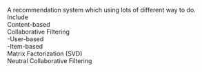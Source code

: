 A recommendation system which using lots of different way to do.  
Include  
Content-based  
Collaborative Filtering  
  -User-based  
  -Item-based  
Matrix Factorization (SVD)  
Neutral Collaborative Filtering  
